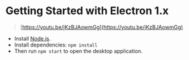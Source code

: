 # Getting Started with Electron 1.x

> [https://youtu.be/jKzBJAowmGg](https://youtu.be/jKzBJAowmGg)

* Install [Node.js](https://nodejs.org/).
* Install dependencies: `npm install`
* Then run `npm start` to open the desktop application.
